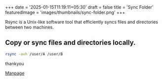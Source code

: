 +++
date = '2025-01-15T11:19:11+05:30'
draft = false
title = 'Sync Folder'
featuredImage = 'images/thumbnails/sync-folder.png'
+++

Rsync is a Unix-like software tool that efficiently syncs files and directories between two machines.

## Copy or sync files and directories locally.

```bash
rsync -avh /user/A /user/B 

```

thankyou

[Manpage](https://download.samba.org/pub/rsync/rsync.html)

